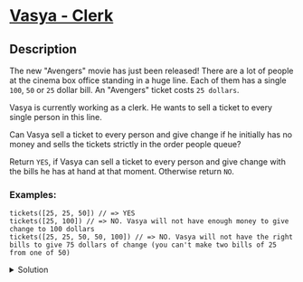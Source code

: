 # [Vasya - Clerk](https://www.codewars.com/kata/555615a77ebc7c2c8a0000b8/train/javascript)
## Description
<div><p>The new "Avengers" movie has just been released! There are a lot of people at the cinema box office standing in a huge line. Each of them has a single <code>100</code>, <code>50</code> or <code>25</code> dollar bill. An "Avengers" ticket costs <code>25 dollars</code>.</p>
<p>Vasya is currently working as a clerk. He wants to sell a ticket to every single person in this line. </p>
<p>Can Vasya sell a ticket to every person and give change if he initially has no money and sells the tickets strictly in the order people queue?</p>
<p>Return <code>YES</code>, if Vasya can sell a ticket to every person and give change with the bills he has at hand at that moment. Otherwise return <code>NO</code>.</p>
<h3 id="examples">Examples:</h3>



<pre><code class="language-javascript"><span class="cm-variable">tickets</span>([<span class="cm-number">25</span>, <span class="cm-number">25</span>, <span class="cm-number">50</span>]) <span class="cm-comment">// =&gt; YES </span>
<span class="cm-variable">tickets</span>([<span class="cm-number">25</span>, <span class="cm-number">100</span>]) <span class="cm-comment">// =&gt; NO. Vasya will not have enough money to give change to 100 dollars</span>
<span class="cm-variable">tickets</span>([<span class="cm-number">25</span>, <span class="cm-number">25</span>, <span class="cm-number">50</span>, <span class="cm-number">50</span>, <span class="cm-number">100</span>]) <span class="cm-comment">// =&gt; NO. Vasya will not have the right bills to give 75 dollars of change (you can't make two bills of 25 from one of 50)</span>
</code></pre>






</div>
<details><summary>Solution</summary><pre><code><span class="cm-keyword">function</span> <span class="cm-def">tickets</span>(<span class="cm-def">peopleInLine</span>) {
  <span class="cm-keyword">let</span> <span class="cm-def">change</span> <span class="cm-operator">=</span> { <span class="cm-number cm-property">25</span>: <span class="cm-number">0</span>, <span class="cm-number cm-property">50</span>:<span class="cm-number">0</span>, <span class="cm-number cm-property">100</span>:<span class="cm-number">0</span> }
  <span class="cm-keyword">for</span> (<span class="cm-keyword">const</span> <span class="cm-def">m</span> <span class="cm-keyword">of</span> <span class="cm-variable-2">peopleInLine</span>) {
    <span class="cm-variable-2">change</span>[<span class="cm-variable-2">m</span>]<span class="cm-operator">++</span>;
    <span class="cm-keyword">let</span> <span class="cm-def">count</span> <span class="cm-operator">=</span> <span class="cm-variable-2">m</span>;
    <span class="cm-keyword">while</span> (<span class="cm-variable-2">count</span> <span class="cm-operator">&gt;</span> <span class="cm-number">50</span> <span class="cm-operator">&amp;&amp;</span> <span class="cm-variable-2">change</span>[<span class="cm-number">50</span>]) {
      <span class="cm-variable-2">count</span> <span class="cm-operator">-=</span> <span class="cm-number">50</span>;
      <span class="cm-variable-2">change</span>[<span class="cm-number">50</span>]<span class="cm-operator">--</span>;
    }
    <span class="cm-keyword">while</span> (<span class="cm-variable-2">count</span> <span class="cm-operator">&gt;</span> <span class="cm-number">25</span> <span class="cm-operator">&amp;&amp;</span> <span class="cm-variable-2">change</span>[<span class="cm-number">25</span>]) {
      <span class="cm-variable-2">count</span> <span class="cm-operator">-=</span> <span class="cm-number">25</span>;
      <span class="cm-variable-2">change</span>[<span class="cm-number">25</span>]<span class="cm-operator">--</span>;
    }
    <span class="cm-keyword">if</span> (<span class="cm-variable-2">count</span> <span class="cm-operator">!==</span> <span class="cm-number">25</span>) <span class="cm-keyword">return</span> <span class="cm-string">"NO"</span>;
  }
  <span class="cm-keyword">return</span> <span class="cm-string">"YES"</span>;
}</code></pre></details>